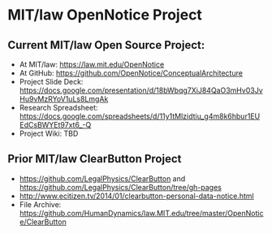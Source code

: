 # MIT/law OpenNotice Project


## Current MIT/law Open Source Project:
* At MIT/law: https://law.mit.edu/OpenNotice 
* At GitHub: https://github.com/OpenNotice/ConceptualArchitecture
* Project Slide Deck: https://docs.google.com/presentation/d/18bWbqg7XiJ84QaO3mHv03JvHu9vMzRYoV1uLs8LmgAk 
* Research Spreadsheet: https://docs.google.com/spreadsheets/d/11y1tMlzidtiu_g4m8k6hbur1EUEdCsBWYEt97xt6_-Q
* Project Wiki: TBD

## Prior MIT/law ClearButton Project
* https://github.com/LegalPhysics/ClearButton and https://github.com/LegalPhysics/ClearButton/tree/gh-pages 
* http://www.ecitizen.tv/2014/01/clearbutton-personal-data-notice.html 
* File Archive: https://github.com/HumanDynamics/law.MIT.edu/tree/master/OpenNotice/ClearButton

